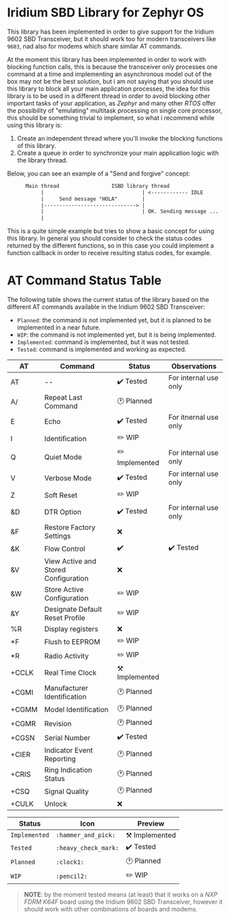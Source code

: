 # Iridium SBD Library for Zephyr OS
This library has been implemented in order to give support for the Iridium 9602 SBD Transceiver, but it should work too for modern transceivers like `9603`, nad also for modems which share similar AT commands.

At the moment this library has been implemented in order to work with blocking function calls, this is because the transceiver only processes one command at a time and implementing an asynchronous model out of the box may not be the best solution, but i am not saying that you should use this library to block all your main application processes, the idea for this library is to be used in a different thread in order to avoid blocking other important tasks of your application, as *Zephyr* and many other *RTOS* offer the possibility of "emulating" multitask processing on single core processor, this should be something trivial to implement, so what i recommend while using this library is:

1. Create an independent thread where you'll invoke the blocking functions of this library.
2. Create a queue in order to synchronize your main application logic with the library thread.

Below, you can see an example of a "Send and forgive" concept:
``` txt
      Main thread                 ISBD library thread 
           |                                | <------------ IDLE
           |     Send message "HOLA"        |
           |------------------------------> |
           |                                | OK. Sending message ...
           |                 
```
This is a quite simple example but tries to show a basic concept for using this library. In general you should consider to check the status codes returned by the different functions, so in this case you could implement a function callback in order to receive resulting status codes, for example.

# AT Command Status Table
The following table shows the current status of the library based on the different AT commands available in the Iridium 9602 SBD Transceiver:

- `Planned`: the command is not implemented yet, but it is planned to be implemented in a near future.
- `WIP`: the command is not implemented yet, but it is being implemented.
- `Implemented`: command is implemented, but it was not tested.
- `Tested`: command is implemented and working as expected.

| AT | Command | Status | Observations |
| -- | -- | -- | -- |
| AT | -- | :heavy_check_mark: Tested | For internal use only |
| A/ | Repeat Last Command | :clock1: Planned | |
| E | Echo | :heavy_check_mark: Tested | For itnernal use only |
| I | Identification | :pencil2: WIP | |
| Q | Quiet Mode | :pencil2: Implemented | For internal use only |
| V | Verbose Mode | :heavy_check_mark: Tested | For internal use only |
| Z | Soft Reset | :pencil2: WIP |  |
| &D | DTR Option | :heavy_check_mark: Tested | For internal use only |
| &F | Restore Factory Settings | :x: | |
| &K | Flow Control | :heavy_check_mark: | :heavy_check_mark: Tested | For internal use only |
| &V | View Active and Stored Configuration | :x: | |
| &W | Store Active Configuration | :pencil2: WIP | |
| &Y | Designate Default Reset Profile | :pencil2: WIP | |
| %R | Display registers | :x: | |
| *F | Flush to EEPROM | :pencil2: WIP | |
| *R | Radio Activity | :pencil2: WIP |  |
| +CCLK | Real Time Clock | :hammer_and_pick: Implemented |  |
| +CGMI | Manufacturer Identification | :clock1: Planned |  |
| +CGMM | Model Identification | :clock1: Planned |  |
| +CGMR | Revision | :clock1: Planned |  |
| +CGSN | Serial Number | :heavy_check_mark: Tested |  |
| +CIER | Indicator Event Reporting | :clock1: Planned |  | 
| +CRIS | Ring Indication Status | :clock1: Planned |  |
| +CSQ | Signal Quality | :clock1: Planned |  |
| +CULK | Unlock | :x: |  |

| Status | Icon | Preview |
|--|--|--|
| `Implemented` | `:hammer_and_pick:` | :hammer_and_pick: Implemented |
| `Tested` | `:heavy_check_mark:` | :heavy_check_mark: Tested |
| `Planned` | `:clock1:` | :clock1: Planned |
| `WIP` | `:pencil2:` | :pencil2: WIP |

> **NOTE**: by the moment tested means (at least) that it works on a *NXP FDRM K64F* board using the Iridium 9602 SBD Transceiver, however it should work with other combinations of boards and modems.